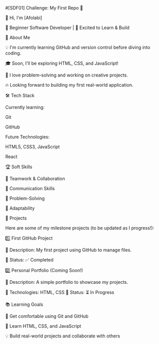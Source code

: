 #[SDF01] Challenge: My First Repo 🚀

👋 Hi, I'm [Afolabi]

🌱 Beginner Software Developer | 🚀 Excited to Learn & Build






🎯 About Me


💡 I'm currently learning GitHub and version control before diving into coding.

🎓 Soon, I'll be exploring HTML, CSS, and JavaScript!

🤖 I love problem-solving and working on creative projects.

🔥 Looking forward to building my first real-world application.






🛠️ Tech Stack



Currently learning:

Git

GitHub



Future Technologies:

HTML5, CSS3, JavaScript

React

🏆 Soft Skills


🤝 Teamwork & Collaboration

📢 Communication Skills

🎯 Problem-Solving

🚀 Adaptability



📌 Projects


Here are some of my milestone projects (to be updated as I progress!):

1️⃣ First GitHub Project

🔹 Description: My first project using GitHub to manage files.

🔹 Status: ✅ Completed

2️⃣ Personal Portfolio (Coming Soon!)

🔹 Description: A simple portfolio to showcase my projects.

🔹 Technologies: HTML, CSS 🔹 Status: ⏳ In Progress




📚 Learning Goals



🚀 Get comfortable using Git and GitHub

🎨 Learn HTML, CSS, and JavaScript

💡 Build real-world projects and collaborate with others

